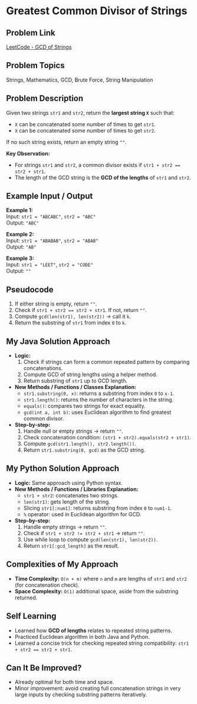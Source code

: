 # Greatest Common Divisor of Strings

## Problem Link
[LeetCode - GCD of Strings](https://leetcode.com/problems/greatest-common-divisor-of-strings/)

## Problem Topics
Strings, Mathematics, GCD, Brute Force, String Manipulation

## Problem Description
Given two strings `str1` and `str2`, return the **largest string `X`** such that:  
- `X` can be concatenated some number of times to get `str1`.  
- `X` can be concatenated some number of times to get `str2`.  

If no such string exists, return an empty string `""`.  

**Key Observation:**  
- For strings `str1` and `str2`, a common divisor exists if `str1 + str2 == str2 + str1`.  
- The length of the GCD string is the **GCD of the lengths** of `str1` and `str2`.  

## Example Input / Output
**Example 1:**  
Input: `str1 = "ABCABC"`, `str2 = "ABC"`  
Output: `"ABC"`  

**Example 2:**  
Input: `str1 = "ABABAB"`, `str2 = "ABAB"`  
Output: `"AB"`  

**Example 3:**  
Input: `str1 = "LEET"`, `str2 = "CODE"`  
Output: `""`  

## Pseudocode
1. If either string is empty, return `""`.  
2. Check if `str1 + str2 == str2 + str1`. If not, return `""`.  
3. Compute `gcd(len(str1), len(str2))` → call it `k`.  
4. Return the substring of `str1` from index `0` to `k`.  

## My Java Solution Approach
- **Logic:**  
  1. Check if strings can form a common repeated pattern by comparing concatenations.  
  2. Compute GCD of string lengths using a helper method.  
  3. Return substring of `str1` up to GCD length.  
- **New Methods / Functions / Classes Explanation:**  
  - `str1.substring(0, x)`: returns a substring from index `0` to `x-1`.  
  - `str1.length()`: returns the number of characters in the string.  
  - `equals()`: compares two strings for exact equality.  
  - `gcd(int a, int b)`: uses Euclidean algorithm to find greatest common divisor.  
- **Step-by-step:**  
  1. Handle null or empty strings → return `""`.  
  2. Check concatenation condition: `(str1 + str2).equals(str2 + str1)`.  
  3. Compute `gcd(str1.length(), str2.length())`.  
  4. Return `str1.substring(0, gcd)` as the GCD string.  

## My Python Solution Approach
- **Logic:** Same approach using Python syntax.  
- **New Methods / Functions / Libraries Explanation:**  
  - `str1 + str2`: concatenates two strings.  
  - `len(str1)`: gets length of the string.  
  - Slicing `str1[:num1]`: returns substring from index `0` to `num1-1`.  
  - `%` operator: used in Euclidean algorithm for GCD.  
- **Step-by-step:**  
  1. Handle empty strings → return `""`.  
  2. Check if `str1 + str2 != str2 + str1` → return `""`.  
  3. Use while loop to compute `gcd(len(str1), len(str2))`.  
  4. Return `str1[:gcd_length]` as the result.  

## Complexities of My Approach
- **Time Complexity:** `O(n + m)` where `n` and `m` are lengths of `str1` and `str2` (for concatenation check).  
- **Space Complexity:** `O(1)` additional space, aside from the substring returned.  

## Self Learning
- Learned how **GCD of lengths** relates to repeated string patterns.  
- Practiced Euclidean algorithm in both Java and Python.  
- Learned a concise trick for checking repeated string compatibility: `str1 + str2 == str2 + str1`.  

## Can It Be Improved?
- Already optimal for both time and space.  
- Minor improvement: avoid creating full concatenation strings in very large inputs by checking substring patterns iteratively.
